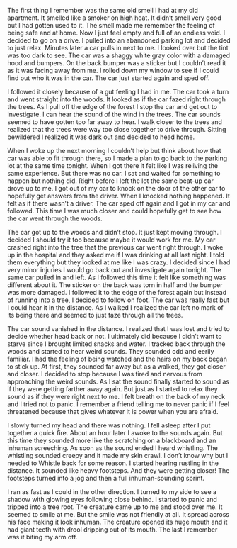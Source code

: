 The first thing I remember was the same old smell I had at my old apartment. It smelled like a smoker on high heat. It didn’t smell very good but I had gotten used to it. The smell made me remember the feeling of being safe and at home. Now I just feel empty and full of an endless void. I decided to go on a drive. I pulled into an abandoned parking lot and decided to just relax. Minutes later a car pulls in next to me. I looked over but the tint was too dark to see. The car was a shaggy white gray color with a damaged hood and bumpers. On the back bumper was a sticker but I couldn’t read it as it was facing away from me. I rolled down my window to see if I could find out who it was in the car. The car just started again and sped off. 
     

I followed it closely because of a gut feeling I had in me. The car took a turn and went straight into the woods. It looked as if the car fazed right through the trees. As I pull off the edge of the forest I stop the car and get out to investigate. I can hear the sound of the wind in the trees. The car sounds seemed to have gotten too far away to hear. I walk closer to the trees and realized that the trees were way too close together to drive through. Sitting bewildered I realized it was dark out and decided to head home. 
     

When I woke up the next morning I couldn’t help but think about how that car was able to fit through there, so I made a plan to go back to the parking lot at the same time tonight. When I got there it felt like I was reliving the same experience. But there was no car. I sat and waited for something to happen but nothing did. Right before I left the lot the same beat-up car drove up to me. I got out of my car to knock on the door of the other car to hopefully get answers from the driver. When I knocked nothing happened. It felt as if there wasn’t a driver. The car sped off again and I got in my car and followed. This time I was much closer and could hopefully get to see how the car went through the woods. 
     

The car got up to the woods and didn’t stop. It just kept moving through. I decided I should try it too because maybe it would work for me. My car crashed right into the tree that the previous car went right through. I woke up in the hospital and they asked me if I was drinking at all last night. I told them everything but they looked at me like I was crazy. I decided since I had very minor injuries I would go back out and investigate again tonight. The same car pulled in and left. As I followed this time it felt like something was different about it. The sticker on the back was torn in half and the bumper was more damaged. I followed it to the edge of the forest again but instead of running into a tree, I decided to follow on foot. The car was really fast but I could hear it in the distance. As I walked I realized the car left no mark of its being there and seemed to just faze through all the trees. 
     

The car sound vanished in the distance. I realized that I was lost and tried to decide whether head back or not. I ultimately did because I didn’t want to starve since I brought limited snacks and water. I tracked back through the woods and started to hear weird sounds. They sounded odd and eerily familiar. I had the feeling of being watched and the hairs on my back began to stick up. At first, they sounded far away but as a walked, they got closer and closer. I decided to stop because I was tired and nervous from approaching the weird sounds. As I sat the sound finally started to sound as if they were getting farther away again. But just as I started to relax they sound as if they were right next to me. I felt breath on the back of my neck and I tried not to panic. I remember a friend telling me to never panic if I feel threatened because that gives whatever it is power when you are afraid. 
     

I slowly turned my head and there was nothing. I fell asleep after I put together a quick fire. About an hour later I awoke to the sounds again. But this time they sounded more like the scratching on a blackboard and an inhuman screeching. As soon as the sound ended I heard whistling. The whistling sounded creepy and it made my skin crawl. I don’t know why but I needed to Whistle back for some reason. I started hearing rustling in the distance. It sounded like heavy footsteps. And they were getting closer! The footsteps turned into a jog and then a full inhuman-sounding sprint. 
     

I ran as fast as I could in the other direction. I turned to my side to see a shadow with glowing eyes following close behind. I started to panic and tripped into a tree root. The creature came up to me and stood over me. It seemed to smile at me. But the smile was not friendly at all. It spread across his face making it look inhuman. The creature opened its huge mouth and it had giant teeth with drool dripping out of its mouth. The last I remember was it biting my arm off.